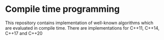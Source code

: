 # Compile time programming

This repository contains implementation of well-known algorithms which are evaluated in compile time.
There are implementations for C++11, C++14, C++17 and C++20